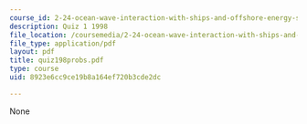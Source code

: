 ```yaml
---
course_id: 2-24-ocean-wave-interaction-with-ships-and-offshore-energy-systems-13-022-spring-2002
description: Quiz 1 1998
file_location: /coursemedia/2-24-ocean-wave-interaction-with-ships-and-offshore-energy-systems-13-022-spring-2002/8923e6cc9ce19b8a164ef720b3cde2dc_quiz198probs.pdf
file_type: application/pdf
layout: pdf
title: quiz198probs.pdf
type: course
uid: 8923e6cc9ce19b8a164ef720b3cde2dc

---
```

None
